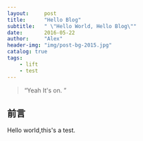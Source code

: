 ```yaml
---
layout:     post
title:      "Hello Blog"
subtitle:   " \"Hello World, Hello Blog\""
date:       2016-05-22
author:     "Alex"
header-img: "img/post-bg-2015.jpg"
catalog: true
tags:
    - lift
    - test
---
```


> “Yeah It's on. ”


## 前言

Hello world,this's a test.